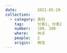```yaml
---
date:         2021-05-29
collection:
  - category: 类别
    tag:      分类1, 分类2
    number:   100, 200
    where:    地点
    people:   2
    origin:   微信
---
```

